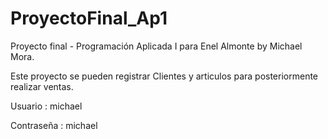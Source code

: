 # ProyectoFinal_Ap1
Proyecto final - Programación Aplicada I para Enel Almonte by Michael Mora.

Este proyecto se pueden registrar Clientes y articulos para posteriormente realizar ventas.

Usuario : michael

Contraseña : michael
